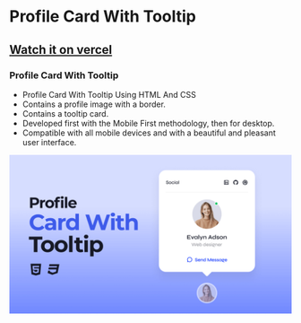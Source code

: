 # Profile Card With Tooltip
## [Watch it on vercel](https://profile-card-liart-iota.vercel.app/)
### Profile Card With Tooltip

- Profile Card With Tooltip Using HTML And CSS
- Contains a profile image with a border.
- Contains a tooltip card.
- Developed first with the Mobile First methodology, then for desktop.
- Compatible with all mobile devices and with a beautiful and pleasant user interface.

![preview img](/preview.png)
